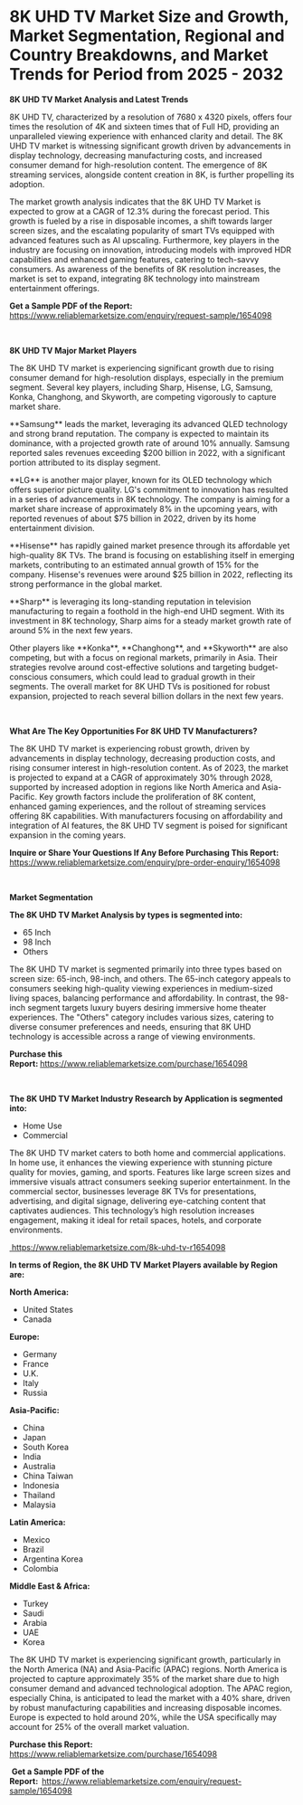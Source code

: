 <p><h1>8K UHD TV Market Size and Growth, Market Segmentation, Regional and Country Breakdowns, and Market Trends for Period from 2025 -  2032</h1></p><p><strong>8K UHD TV Market Analysis and Latest Trends</strong></p>
<p><p>8K UHD TV, characterized by a resolution of 7680 x 4320 pixels, offers four times the resolution of 4K and sixteen times that of Full HD, providing an unparalleled viewing experience with enhanced clarity and detail. The 8K UHD TV market is witnessing significant growth driven by advancements in display technology, decreasing manufacturing costs, and increased consumer demand for high-resolution content. The emergence of 8K streaming services, alongside content creation in 8K, is further propelling its adoption.</p><p>The market growth analysis indicates that the 8K UHD TV Market is expected to grow at a CAGR of 12.3% during the forecast period. This growth is fueled by a rise in disposable incomes, a shift towards larger screen sizes, and the escalating popularity of smart TVs equipped with advanced features such as AI upscaling. Furthermore, key players in the industry are focusing on innovation, introducing models with improved HDR capabilities and enhanced gaming features, catering to tech-savvy consumers. As awareness of the benefits of 8K resolution increases, the market is set to expand, integrating 8K technology into mainstream entertainment offerings.</p></p>
<p><strong>Get a Sample PDF of the Report:&nbsp;</strong> <a href="https://www.reliablemarketsize.com/enquiry/request-sample/1654098?utm_campaign=2444&utm_medium=2&utm_source=Github&utm_content=ia&utm_term=18042025&utm_id=8k-uhd-tv">https://www.reliablemarketsize.com/enquiry/request-sample/1654098</a></p>
<p>&nbsp;</p>
<p><strong>8K UHD TV Major Market Players</strong></p>
<p><p>The 8K UHD TV market is experiencing significant growth due to rising consumer demand for high-resolution displays, especially in the premium segment. Several key players, including Sharp, Hisense, LG, Samsung, Konka, Changhong, and Skyworth, are competing vigorously to capture market share.</p><p>**Samsung** leads the market, leveraging its advanced QLED technology and strong brand reputation. The company is expected to maintain its dominance, with a projected growth rate of around 10% annually. Samsung reported sales revenues exceeding $200 billion in 2022, with a significant portion attributed to its display segment.</p><p>**LG** is another major player, known for its OLED technology which offers superior picture quality. LG's commitment to innovation has resulted in a series of advancements in 8K technology. The company is aiming for a market share increase of approximately 8% in the upcoming years, with reported revenues of about $75 billion in 2022, driven by its home entertainment division.</p><p>**Hisense** has rapidly gained market presence through its affordable yet high-quality 8K TVs. The brand is focusing on establishing itself in emerging markets, contributing to an estimated annual growth of 15% for the company. Hisense's revenues were around $25 billion in 2022, reflecting its strong performance in the global market.</p><p>**Sharp** is leveraging its long-standing reputation in television manufacturing to regain a foothold in the high-end UHD segment. With its investment in 8K technology, Sharp aims for a steady market growth rate of around 5% in the next few years.</p><p>Other players like **Konka**, **Changhong**, and **Skyworth** are also competing, but with a focus on regional markets, primarily in Asia. Their strategies revolve around cost-effective solutions and targeting budget-conscious consumers, which could lead to gradual growth in their segments. The overall market for 8K UHD TVs is positioned for robust expansion, projected to reach several billion dollars in the next few years.</p></p>
<p>&nbsp;</p>
<p><strong>What Are The Key Opportunities For 8K UHD TV Manufacturers?</strong></p>
<p><p>The 8K UHD TV market is experiencing robust growth, driven by advancements in display technology, decreasing production costs, and rising consumer interest in high-resolution content. As of 2023, the market is projected to expand at a CAGR of approximately 30% through 2028, supported by increased adoption in regions like North America and Asia-Pacific. Key growth factors include the proliferation of 8K content, enhanced gaming experiences, and the rollout of streaming services offering 8K capabilities. With manufacturers focusing on affordability and integration of AI features, the 8K UHD TV segment is poised for significant expansion in the coming years.</p></p>
<p><strong>Inquire or Share Your Questions If Any Before Purchasing This Report:</strong> <a href="https://www.reliablemarketsize.com/enquiry/pre-order-enquiry/1654098?utm_campaign=2444&utm_medium=2&utm_source=Github&utm_content=ia&utm_term=18042025&utm_id=8k-uhd-tv">https://www.reliablemarketsize.com/enquiry/pre-order-enquiry/1654098</a></p>
<p>&nbsp;</p>
<p><strong>Market Segmentation</strong></p>
<p><strong>The 8K UHD TV Market Analysis by types is segmented into:</strong></p>
<p><ul><li>65 Inch</li><li>98 Inch</li><li>Others</li></ul></p>
<p><p>The 8K UHD TV market is segmented primarily into three types based on screen size: 65-inch, 98-inch, and others. The 65-inch category appeals to consumers seeking high-quality viewing experiences in medium-sized living spaces, balancing performance and affordability. In contrast, the 98-inch segment targets luxury buyers desiring immersive home theater experiences. The "Others" category includes various sizes, catering to diverse consumer preferences and needs, ensuring that 8K UHD technology is accessible across a range of viewing environments.</p></p>
<p><strong>Purchase this Report:&nbsp;</strong><a href="https://www.reliablemarketsize.com/purchase/1654098?utm_campaign=2444&utm_medium=2&utm_source=Github&utm_content=ia&utm_term=18042025&utm_id=8k-uhd-tv">https://www.reliablemarketsize.com/purchase/1654098</a></p>
<p>&nbsp;</p>
<p><strong>The 8K UHD TV Market Industry Research by Application is segmented into:</strong></p>
<p><ul><li>Home Use</li><li>Commercial</li></ul></p>
<p><p>The 8K UHD TV market caters to both home and commercial applications. In home use, it enhances the viewing experience with stunning picture quality for movies, gaming, and sports. Features like large screen sizes and immersive visuals attract consumers seeking superior entertainment. In the commercial sector, businesses leverage 8K TVs for presentations, advertising, and digital signage, delivering eye-catching content that captivates audiences. This technology’s high resolution increases engagement, making it ideal for retail spaces, hotels, and corporate environments.</p></p>
<p><a href="https://www.reliablemarketsize.com/8k-uhd-tv-r1654098?utm_campaign=2444&utm_medium=2&utm_source=Github&utm_content=ia&utm_term=18042025&utm_id=8k-uhd-tv">&nbsp;https://www.reliablemarketsize.com/8k-uhd-tv-r1654098</a></p>
<p><strong>In terms of Region, the 8K UHD TV Market Players available by Region are:</strong></p>
<p>
    <p> <strong> North America: </strong>
        <ul>
            <li>United States</li>
            <li>Canada</li>
        </ul>
        </p> 
    <p> <strong> Europe: </strong>
        <ul>
            <li>Germany</li>
            <li>France</li>
            <li>U.K.</li>
            <li>Italy</li>
            <li>Russia</li>
        </ul>
        </p> 
    <p> <strong> Asia-Pacific: </strong>
        <ul>
            <li>China</li>
            <li>Japan</li>
            <li>South Korea</li>
            <li>India</li>
            <li>Australia</li>
            <li>China Taiwan</li>
            <li>Indonesia</li>
            <li>Thailand</li>
            <li>Malaysia</li>
        </ul>
        </p> 
    <p> <strong> Latin America: </strong>
        <ul>
            <li>Mexico</li>
            <li>Brazil</li>
            <li>Argentina Korea</li>
            <li>Colombia</li>
        </ul>
        </p> 
    <p> <strong> Middle East & Africa: </strong>
        <ul>
            <li>Turkey</li>
            <li>Saudi</li>
            <li>Arabia</li>
            <li>UAE</li>
            <li>Korea</li>
        </ul>
    </p>
    </p>
<p><p>The 8K UHD TV market is experiencing significant growth, particularly in the North America (NA) and Asia-Pacific (APAC) regions. North America is projected to capture approximately 35% of the market share due to high consumer demand and advanced technological adoption. The APAC region, especially China, is anticipated to lead the market with a 40% share, driven by robust manufacturing capabilities and increasing disposable incomes. Europe is expected to hold around 20%, while the USA specifically may account for 25% of the overall market valuation.</p></p>
<p><strong>Purchase this Report: </strong><a href="https://www.reliablemarketsize.com/purchase/1654098?utm_campaign=2444&utm_medium=2&utm_source=Github&utm_content=ia&utm_term=18042025&utm_id=8k-uhd-tv">https://www.reliablemarketsize.com/purchase/1654098</a></p>
<p>&nbsp;<strong>Get a Sample PDF of the Report:&nbsp;&nbsp;</strong><a href="https://www.reliablemarketsize.com/enquiry/request-sample/1654098?utm_campaign=2444&utm_medium=2&utm_source=Github&utm_content=ia&utm_term=18042025&utm_id=8k-uhd-tv">https://www.reliablemarketsize.com/enquiry/request-sample/1654098</a></p>
<p><strong></strong></p>
<p><p></p><p></p><p></p></p>